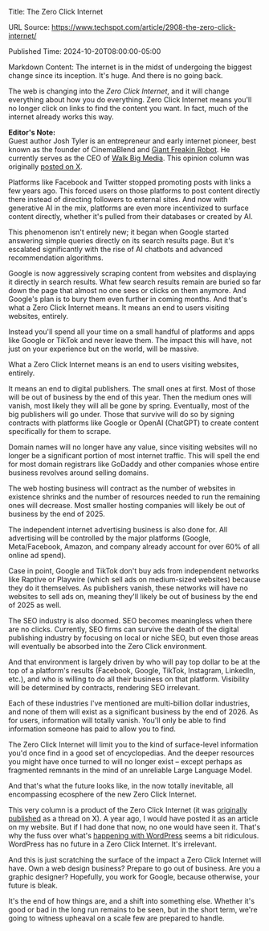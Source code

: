 Title: The Zero Click Internet

URL Source: https://www.techspot.com/article/2908-the-zero-click-internet/

Published Time: 2024-10-20T08:00:00-05:00

Markdown Content:
The internet is in the midst of undergoing the biggest change since its inception. It's huge. And there is no going back.

The web is changing into the _Zero Click Internet_, and it will change everything about how you do everything. Zero Click Internet means you'll no longer click on links to find the content you want. In fact, much of the internet already works this way.

**Editor's Note:**  
Guest author Josh Tyler is an entrepreneur and early internet pioneer, best known as the founder of CinemaBlend and [Giant Freakin Robot](https://www.giantfreakinrobot.com/). He currently serves as the CEO of [Walk Big Media](https://walkbig.com/). This opinion column was originally [posted on X](https://x.com/joshtyler/status/1845715487126405414).

Platforms like Facebook and Twitter stopped promoting posts with links a few years ago. This forced users on those platforms to post content directly there instead of directing followers to external sites. And now with generative AI in the mix, platforms are even more incentivized to surface content directly, whether it's pulled from their databases or created by AI.

This phenomenon isn't entirely new; it began when Google started answering simple queries directly on its search results page. But it's escalated significantly with the rise of AI chatbots and advanced recommendation algorithms.

Google is now aggressively scraping content from websites and displaying it directly in search results. What few search results remain are buried so far down the page that almost no one sees or clicks on them anymore. And Google's plan is to bury them even further in coming months. And that's what a Zero Click Internet means. It means an end to users visiting websites, entirely.

Instead you'll spend all your time on a small handful of platforms and apps like Google or TikTok and never leave them. The impact this will have, not just on your experience but on the world, will be massive.

What a Zero Click Internet means is an end to users visiting websites, entirely.

It means an end to digital publishers. The small ones at first. Most of those will be out of business by the end of this year. Then the medium ones will vanish, most likely they will all be gone by spring. Eventually, most of the big publishers will go under. Those that survive will do so by signing contracts with platforms like Google or OpenAI (ChatGPT) to create content specifically for them to scrape.

Domain names will no longer have any value, since visiting websites will no longer be a significant portion of most internet traffic. This will spell the end for most domain registrars like GoDaddy and other companies whose entire business revolves around selling domains.

The web hosting business will contract as the number of websites in existence shrinks and the number of resources needed to run the remaining ones will decrease. Most smaller hosting companies will likely be out of business by the end of 2025.

The independent internet advertising business is also done for. All advertising will be controlled by the major platforms (Google, Meta/Facebook, Amazon, and company already account for over 60% of all online ad spend).

Case in point, Google and TikTok don't buy ads from independent networks like Raptive or Playwire (which sell ads on medium-sized websites) because they do it themselves. As publishers vanish, these networks will have no websites to sell ads on, meaning they'll likely be out of business by the end of 2025 as well.

The SEO industry is also doomed. SEO becomes meaningless when there are no clicks. Currently, SEO firms can survive the death of the digital publishing industry by focusing on local or niche SEO, but even those areas will eventually be absorbed into the Zero Click environment.

And that environment is largely driven by who will pay top dollar to be at the top of a platform's results (Facebook, Google, TikTok, Instagram, LinkedIn, etc.), and who is willing to do all their business on that platform. Visibility will be determined by contracts, rendering SEO irrelevant.

Each of these industries I've mentioned are multi-billion dollar industries, and none of them will exist as a significant business by the end of 2026. As for users, information will totally vanish. You'll only be able to find information someone has paid to allow you to find.

The Zero Click Internet will limit you to the kind of surface-level information you'd once find in a good set of encyclopedias. And the deeper resources you might have once turned to will no longer exist – except perhaps as fragmented remnants in the mind of an unreliable Large Language Model.

And that's what the future looks like, in the now totally inevitable, all encompassing ecosphere of the new Zero Click Internet.

This very column is a product of the Zero Click Internet (it was [originally published](https://x.com/joshtyler/status/1845715487126405414) as a thread on X). A year ago, I would have posted it as an article on my website. But if I had done that now, no one would have seen it. That's why the fuss over what's [happening with WordPress](https://www.techspot.com/news/105094-does-ongoing-fued-between-automattic-wp-engine-threaten.html) seems a bit ridiculous. WordPress has no future in a Zero Click Internet. It's irrelevant.

And this is just scratching the surface of the impact a Zero Click Internet will have. Own a web design business? Prepare to go out of business. Are you a graphic designer? Hopefully, you work for Google, because otherwise, your future is bleak.

It's the end of how things are, and a shift into something else. Whether it's good or bad in the long run remains to be seen, but in the short term, we're going to witness upheaval on a scale few are prepared to handle.
